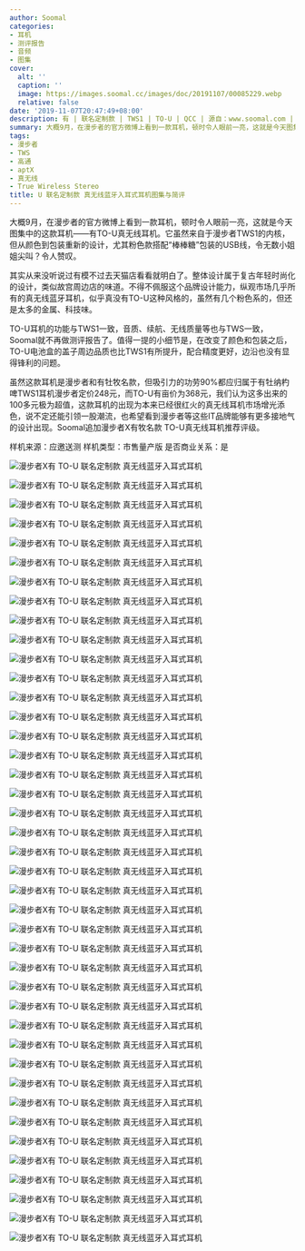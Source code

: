 ```yaml
---
author: Soomal
categories:
- 耳机
- 测评报告
- 音频
- 图集
cover:
  alt: ''
  caption: ''
  image: https://images.soomal.cc/images/doc/20191107/00085229.webp
  relative: false
date: '2019-11-07T20:47:49+08:00'
description: 有 | 联名定制款 | TWS1 | TO-U | QCC | 源自：www.soomal.com | 版权：原创 |  平均/总评分：08.43/59
summary: 大概9月，在漫步者的官方微博上看到一款耳机，顿时令人眼前一亮，这就是今天图集中的这款耳机――�有�TO-U真无线耳机。它虽然来自于漫步者TWS1的内核，但从颜色到包装重新的设计，尤其粉色款搭配“棒棒糖”包装的USB线，令无数小姐姐尖叫？
tags:
- 漫步者
- TWS
- 高通
- aptX
- 真无线
- True Wireless Stereo
title: U 联名定制款 真无线蓝牙入耳式耳机图集与简评
---
```


大概9月，在漫步者的官方微博上看到一款耳机，顿时令人眼前一亮，这就是今天图集中的这款耳机――有TO-U真无线耳机。它虽然来自于漫步者TWS1的内核，但从颜色到包装重新的设计，尤其粉色款搭配“棒棒糖”包装的USB线，令无数小姐姐尖叫？令人赞叹。

其实从来没听说过有模不过去天猫店看看就明白了。整体设计属于复古年轻时尚化的设计，类似故宫周边店的味道。不得不佩服这个品牌设计能力，纵观市场几乎所有的真无线蓝牙耳机，似乎真没有TO-U这种风格的，虽然有几个粉色系的，但还是太多的金属、科技味。

TO-U耳机的功能与TWS1一致，音质、续航、无线质量等也与TWS一致，Soomal就不再做测评报告了。值得一提的小细节是，在改变了颜色和包装之后，TO-U电池盒的盖子周边品质也比TWS1有所提升，配合精度更好，边沿也没有显得锋利的问题。

虽然这款耳机是漫步者和有牡牧名款，但吸引力的功劳90%都应归属于有牡纳杓啤TWS1耳机漫步者定价248元，而TO-U有亩价为368元，我们认为这多出来的100多元极为超值，这款耳机的出现为本来已经很红火的真无线耳机市场增光添色，说不定还能引领一股潮流，也希望看到漫步者等这些IT品牌能够有更多接地气的设计出现。Soomal追加漫步者X有牧名款 TO-U真无线耳机推荐评级。

样机来源：应邀送测
样机类型：市售量产版
是否商业关系：是

![漫步者X有 TO-U 联名定制款 真无线蓝牙入耳式耳机](https://images.soomal.cc/images/doc/20191107/00085188.webp)




![漫步者X有 TO-U 联名定制款 真无线蓝牙入耳式耳机](https://images.soomal.cc/images/doc/20191107/00085189.webp)




![漫步者X有 TO-U 联名定制款 真无线蓝牙入耳式耳机](https://images.soomal.cc/images/doc/20191107/00085190.webp)




![漫步者X有 TO-U 联名定制款 真无线蓝牙入耳式耳机](https://images.soomal.cc/images/doc/20191107/00085191.webp)




![漫步者X有 TO-U 联名定制款 真无线蓝牙入耳式耳机](https://images.soomal.cc/images/doc/20191107/00085192.webp)




![漫步者X有 TO-U 联名定制款 真无线蓝牙入耳式耳机](https://images.soomal.cc/images/doc/20191107/00085193.webp)




![漫步者X有 TO-U 联名定制款 真无线蓝牙入耳式耳机](https://images.soomal.cc/images/doc/20191107/00085194.webp)




![漫步者X有 TO-U 联名定制款 真无线蓝牙入耳式耳机](https://images.soomal.cc/images/doc/20191107/00085195.webp)




![漫步者X有 TO-U 联名定制款 真无线蓝牙入耳式耳机](https://images.soomal.cc/images/doc/20191107/00085196.webp)




![漫步者X有 TO-U 联名定制款 真无线蓝牙入耳式耳机](https://images.soomal.cc/images/doc/20191107/00085197.webp)




![漫步者X有 TO-U 联名定制款 真无线蓝牙入耳式耳机](https://images.soomal.cc/images/doc/20191107/00085198.webp)




![漫步者X有 TO-U 联名定制款 真无线蓝牙入耳式耳机](https://images.soomal.cc/images/doc/20191107/00085199.webp)




![漫步者X有 TO-U 联名定制款 真无线蓝牙入耳式耳机](https://images.soomal.cc/images/doc/20191107/00085200.webp)




![漫步者X有 TO-U 联名定制款 真无线蓝牙入耳式耳机](https://images.soomal.cc/images/doc/20191107/00085201.webp)




![漫步者X有 TO-U 联名定制款 真无线蓝牙入耳式耳机](https://images.soomal.cc/images/doc/20191107/00085202.webp)




![漫步者X有 TO-U 联名定制款 真无线蓝牙入耳式耳机](https://images.soomal.cc/images/doc/20191107/00085203.webp)




![漫步者X有 TO-U 联名定制款 真无线蓝牙入耳式耳机](https://images.soomal.cc/images/doc/20191107/00085204.webp)




![漫步者X有 TO-U 联名定制款 真无线蓝牙入耳式耳机](https://images.soomal.cc/images/doc/20191107/00085205.webp)




![漫步者X有 TO-U 联名定制款 真无线蓝牙入耳式耳机](https://images.soomal.cc/images/doc/20191107/00085206.webp)




![漫步者X有 TO-U 联名定制款 真无线蓝牙入耳式耳机](https://images.soomal.cc/images/doc/20191107/00085207.webp)




![漫步者X有 TO-U 联名定制款 真无线蓝牙入耳式耳机](https://images.soomal.cc/images/doc/20191107/00085208.webp)




![漫步者X有 TO-U 联名定制款 真无线蓝牙入耳式耳机](https://images.soomal.cc/images/doc/20191107/00085209.webp)




![漫步者X有 TO-U 联名定制款 真无线蓝牙入耳式耳机](https://images.soomal.cc/images/doc/20191107/00085210.webp)




![漫步者X有 TO-U 联名定制款 真无线蓝牙入耳式耳机](https://images.soomal.cc/images/doc/20191107/00085211.webp)




![漫步者X有 TO-U 联名定制款 真无线蓝牙入耳式耳机](https://images.soomal.cc/images/doc/20191107/00085212.webp)




![漫步者X有 TO-U 联名定制款 真无线蓝牙入耳式耳机](https://images.soomal.cc/images/doc/20191107/00085213.webp)




![漫步者X有 TO-U 联名定制款 真无线蓝牙入耳式耳机](https://images.soomal.cc/images/doc/20191107/00085214.webp)




![漫步者X有 TO-U 联名定制款 真无线蓝牙入耳式耳机](https://images.soomal.cc/images/doc/20191107/00085215.webp)




![漫步者X有 TO-U 联名定制款 真无线蓝牙入耳式耳机](https://images.soomal.cc/images/doc/20191107/00085216.webp)




![漫步者X有 TO-U 联名定制款 真无线蓝牙入耳式耳机](https://images.soomal.cc/images/doc/20191107/00085217.webp)




![漫步者X有 TO-U 联名定制款 真无线蓝牙入耳式耳机](https://images.soomal.cc/images/doc/20191107/00085218.webp)




![漫步者X有 TO-U 联名定制款 真无线蓝牙入耳式耳机](https://images.soomal.cc/images/doc/20191107/00085219.webp)




![漫步者X有 TO-U 联名定制款 真无线蓝牙入耳式耳机](https://images.soomal.cc/images/doc/20191107/00085220.webp)




![漫步者X有 TO-U 联名定制款 真无线蓝牙入耳式耳机](https://images.soomal.cc/images/doc/20191107/00085221.webp)




![漫步者X有 TO-U 联名定制款 真无线蓝牙入耳式耳机](https://images.soomal.cc/images/doc/20191107/00085222.webp)




![漫步者X有 TO-U 联名定制款 真无线蓝牙入耳式耳机](https://images.soomal.cc/images/doc/20191107/00085223.webp)




![漫步者X有 TO-U 联名定制款 真无线蓝牙入耳式耳机](https://images.soomal.cc/images/doc/20191107/00085224.webp)




![漫步者X有 TO-U 联名定制款 真无线蓝牙入耳式耳机](https://images.soomal.cc/images/doc/20191107/00085225.webp)




![漫步者X有 TO-U 联名定制款 真无线蓝牙入耳式耳机](https://images.soomal.cc/images/doc/20191107/00085226.webp)




![漫步者X有 TO-U 联名定制款 真无线蓝牙入耳式耳机](https://images.soomal.cc/images/doc/20191107/00085227.webp)




![漫步者X有 TO-U 联名定制款 真无线蓝牙入耳式耳机](https://images.soomal.cc/images/doc/20191107/00085228.webp)